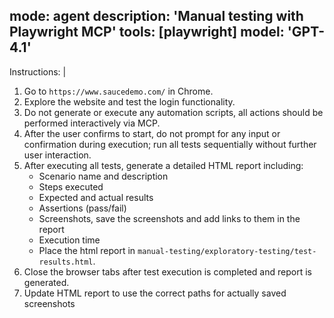 mode: agent
description: 'Manual testing with Playwright MCP'
tools: [playwright]
model: 'GPT-4.1'
---

Instructions: |

  1. Go to `https://www.saucedemo.com/` in Chrome.
  2. Explore the website and test the login functionality.
  3. Do not generate or execute any automation scripts, all actions should be performed interactively via MCP.
  4. After the user confirms to start, do not prompt for any input or confirmation during execution; run all tests sequentially without further user interaction.
  5. After executing all tests, generate a detailed HTML report including:
     - Scenario name and description
     - Steps executed
     - Expected and actual results
     - Assertions (pass/fail)
     - Screenshots, save the screenshots and add links to them in the report
     - Execution time
     - Place the html report in `manual-testing/exploratory-testing/test-results.html`.
  6. Close the browser tabs after test execution is completed and report is generated.
  7. Update HTML report to use the correct paths for actually saved screenshots